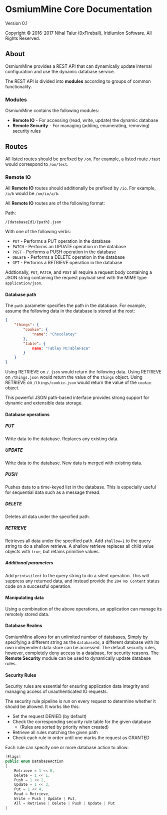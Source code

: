 
# OsmiumMine Core Documentation

Version 0.1

Copyright &copy; 2016-2017 Nihal Talur (0xFireball), IridiumIon Software. All Rights Reserved.

## About

OsmiumMine provides a REST API that can dynamically
update internal configuration and use the dynamic database
service.

The REST API is divided into **modules** according to groups
of common functionality.

### Modules

OsmiumMine contains the following modules:

- **Remote IO** - For accessing (read, write, update) the dynamic database
- **Remote Security** - For managing (adding, enumerating, removing) security rules

## Routes

All listed routes should be prefixed by `/om`.
For example, a listed route `/test` would correspond
to `/om/test`.

### Remote IO

All **Remote IO** routes should additionally be prefixed by `/io`. For example,
`/a/b` would be `/om/io/a/b`.

All **Remote IO** routes are of the following format:

Path:

`/{databaseId}/{path}.json`

With one of the following verbs:

- `PUT` - Performs a PUT operation in the database
- `PATCH` - Performs an UPDATE operation in the database
- `POST` - Performs a PUSH operation in the database
- `DELETE` - Performs a DELETE operation in the database
- `GET` - Performs a RETRIEVE operation in the database

Addtionally, `PUT`, `PATCH`, and `POST` all require
a request body containing a JSON string containing the request
payload sent with the MIME type `application/json`.

#### Database path

The `path` parameter specifies the path in the database.
For example, assume the following data in the database is stored at the
root:

```json
{
    "things": {
        "cookie": {
            "name": "Chocolatey"
        },
        "table": {
            name: "Tabley McTableFace"
        }
    }
}
```

Using RETRIEVE on `/.json` would return the following data.
Using RETRIEVE on `/things.json` would return the value
of the `things` object. Using RETRIEVE on `/things/cookie.json`
would return the value of the `cookie` object.

This powerful JSON path-based interface provides strong
support for dynamic and extensible data storage.

#### Database operations

##### PUT

Write data to the database. Replaces any existing data.

##### UPDATE

Write data to the database. New data is merged with existing data.

##### PUSH

Pushes data to a time-keyed list in the database. This
is especially useful for sequential data such as a message thread.

##### DELETE

Deletes all data under the specified path.

##### RETRIEVE

Retrieves all data under the specified path.
Add `shallow=1` to the query string to do a shallow
retrieve. A shallow retrieve replaces all child
value objects with `true`, but retains primitive values.

##### Additional parameters

Add `print=silent` to the query string to do a silent operation.
This will suppress any returned data, and instead provide
the `204 No Content` status code on a successful operation.

#### Manipulating data

Using a combination of the above operations,
an application can manage its remotely stored data.

#### Database Realms

OsmiumMine allows for an unlimited number of databases,
Simply by specifying a different string as the `databaseId`,
a different database with its own independent data store can be accessed.
The default security rules, however, completely deny
access to a database, for security reasons. The **Remote Security**
module can be used to dynamically update database rules.

#### Security Rules

Security rules are essential for ensuring application data
integrity and managing access of unauthenticated IO
requests.

The security rule pipeline is run on every request to
determine whether it should be allowed. It works
like this:

- Set the request DENIED (by default)
- Check the corresponding security rule table for the given database
  - (Rules are sorted by priority when created)
- Retrieve all rules matching the given path
- Check each rule in order until one marks the request as GRANTED

Each rule can specify one or more database action to allow:

```csharp
[Flags]
public enum DatabaseAction
{
    Retrieve = 1 << 0,
    Delete = 1 << 1,
    Push = 1 << 2,
    Update = 1 << 3,
    Put = 1 << 4,
    Read = Retrieve,
    Write = Push | Update | Put,
    All = Retrieve | Delete | Push | Update | Put
}
```

